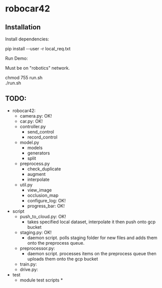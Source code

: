 # robocar42

## Installation


Install dependencies:

pip install --user -r local_req.txt

Run Demo:

Must be on "robotics" network.

chmod 755 run.sh  
./run.sh

## TODO:
- robocar42:
  * camera.py: OK!
  * car.py: OK!
  * controller.py
    - send_control
    - record_control
  * model.py
    - models
    - generators
    - split
  * preprocess.py
    - check_duplicate
    - augment
    - interpolate
  * util.py
    - view_image
    - occlusion_map
    - configure_log: OK!
    - progress_bar: OK!
- script
  * push_to_cloud.py: OK!
    - takes specified local dataset, interpolate it then push onto gcp bucket
  * staging.py: OK!
    - daemon script. polls staging folder for new files and adds them onto the preprocess queue.
  * preprocessor.py:
    - daemon script. processes items on the preprocess queue then uploads them onto the gcp bucket
  * train.py:
  * drive.py:
- test
  * module test scripts *
